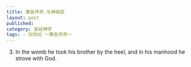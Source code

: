 ```yaml
---
title: 雅各传奇.与神摔跤
layout: post
published:
category: 圣经神学
tags: ☆ 创世纪 ～雅各传奇～
---
```


3) ​​​​​​​​In the womb he took his brother by the heel, and in his manhood he strove with God.

